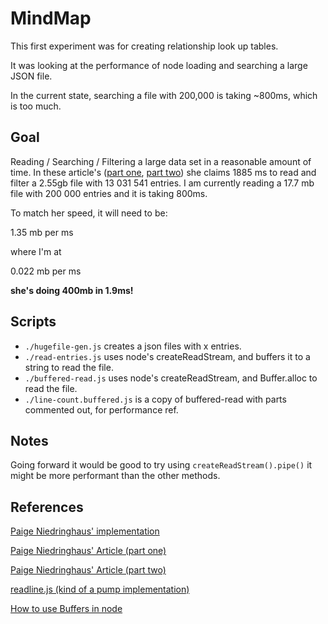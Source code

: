# MindMap

This first experiment was for creating relationship look up tables.

It was looking at the performance of node loading and searching a large JSON file.

In the current state, searching a file with 200,000 is taking ~800ms, which is too much.

## Goal

Reading / Searching / Filtering a large data set in a reasonable amount of time. In these article's ([part one](https://itnext.io/using-node-js-to-read-really-really-large-files-pt-1-d2057fe76b33), [part two](https://itnext.io/streams-for-the-win-a-performance-comparison-of-nodejs-methods-for-reading-large-datasets-pt-2-bcfa732fa40e)) she claims 1885 ms to read and filter a 2.55gb file with 13 031 541 entries. I am currently reading a 17.7 mb file with 200 000 entries and it is taking 800ms.

To match her speed, it will need to be:

1.35 mb per ms

where I'm at

0.022 mb per ms

__she's doing 400mb in 1.9ms!__

## Scripts

 - ```./hugefile-gen.js``` creates a json files with x entries.
 - ```./read-entries.js``` uses node's createReadStream, and buffers it to a string to read the file.
  - ```./buffered-read.js``` uses node's createReadStream, and Buffer.alloc to read the file.
  - ```./line-count.buffered.js``` is a copy of buffered-read with parts commented out, for performance ref.

## Notes

Going forward it would be good to try using ```createReadStream().pipe()``` it might be more performant than the other methods.

## References
[Paige Niedringhaus' implementation](https://github.com/paigen11/file-read-challenge/blob/master/readFileEventStream.js)

[Paige Niedringhaus' Article (part one)](https://itnext.io/using-node-js-to-read-really-really-large-files-pt-1-d2057fe76b33)

[Paige Niedringhaus' Article (part two)](https://itnext.io/streams-for-the-win-a-performance-comparison-of-nodejs-methods-for-reading-large-datasets-pt-2-bcfa732fa40e)

[readline.js (kind of a pump implementation)](https://github.com/maleck13/readline/blob/master/readline.js)

[How to use Buffers in node](https://nodejs.org/en/knowledge/advanced/buffers/how-to-use-buffers/)
